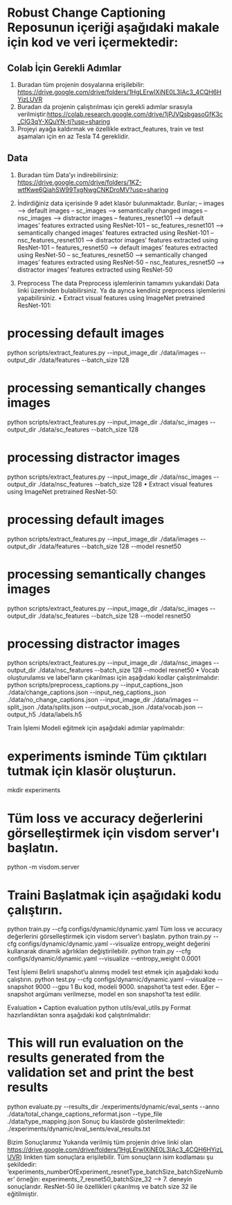 # Robust Change Captioning Reposunun içeriği aşağıdaki makale için kod ve veri içermektedir:

## Colab İçin Gerekli Adımlar
1. Buradan tüm projenin dosyalarına erişilebilir: https://drive.google.com/drive/folders/1HgLErwlXiNE0L3IAc3_4CQH6HYizLUVR
2. Buradan da projenin çalıştırılması için gerekli adımlar sırasıyla verilmiştir:https://colab.research.google.com/drive/1jPJVQsbgasoGfK3c_CIG3qY-XQuYN-tj?usp=sharing
3. Projeyi ayağa kaldırmak ve özellikle extract_features, train ve test aşamaları için en az Tesla T4 gereklidir.

## Data
1. Buradan tüm Data’yı indirebilirsiniz: https://drive.google.com/drive/folders/1KZ-wtfKwe6QiahSW99TxgNwgCNKDroMV?usp=sharing

2. İndirdiğiniz data içerisinde 9 adet klasör bulunmaktadır. Bunlar;
– images –> default images
– sc_images –> semantically changed images
– nsc_images –> distractor images
– features_resnet101 –> default images’ features extracted using ResNet-101
– sc_features_resnet101 –> semantically changed images’ features extracted using ResNet-101
– nsc_features_resnet101 –> distractor images’ features extracted using ResNet-101
– features_resnet50 –> default images’ features extracted using ResNet-50
– sc_features_resnet50 –> semantically changed images’ features extracted using ResNet-50
– nsc_features_resnet50 –> distractor images’ features extracted using ResNet-50

3. Preprocess The data
Preprocess işlemlerinin tamamını yukarıdaki Data linki üzerinden bulabilirsiniz. Ya da ayrıca kendiniz preprocess işlemlerini yapabilirsiniz.
• Extract visual features using ImageNet pretrained ResNet-101:
# processing default images
python scripts/extract_features.py --input_image_dir ./data/images --output_dir ./data/features --batch_size 128

# processing semantically changes images
python scripts/extract_features.py --input_image_dir ./data/sc_images --output_dir ./data/sc_features --batch_size 128

# processing distractor images
python scripts/extract_features.py --input_image_dir ./data/nsc_images --output_dir ./data/nsc_features --batch_size 128
• Extract visual features using ImageNet pretrained ResNet-50:
# processing default images
python scripts/extract_features.py --input_image_dir ./data/images --output_dir ./data/features --batch_size 128 --model resnet50

# processing semantically changes images
python scripts/extract_features.py --input_image_dir ./data/sc_images --output_dir ./data/sc_features --batch_size 128 --model resnet50

# processing distractor images
python scripts/extract_features.py --input_image_dir ./data/nsc_images --output_dir ./data/nsc_features --batch_size 128 --model resnet50
• Vocab oluşturulamsı ve label’ların çıkarılması için aşağıdaki kodlar çalıştırılmalıdır:
python scripts/preprocess_captions.py --input_captions_json ./data/change_captions.json --input_neg_captions_json ./data/no_change_captions.json --input_image_dir ./data/images --split_json ./data/splits.json --output_vocab_json ./data/vocab.json --output_h5 ./data/labels.h5

Train İşlemi
Modeli eğitmek için aşağıdaki adımlar yapılmalıdır:
# experiments isminde Tüm çıktıları tutmak için klasör oluşturun.
mkdir experiments

# Tüm loss ve accuracy değerlerini görselleştirmek için visdom server'ı başlatın.
python -m visdom.server

# Traini Başlatmak için aşağıdaki kodu çalıştırın.
python train.py --cfg configs/dynamic/dynamic.yaml 
Tüm loss ve accuracy değerlerini görselleştirmek için visdom server’ı başlatın.
python train.py --cfg configs/dynamic/dynamic.yaml --visualize
entropy_weight değerini kullanarak dinamik ağırlıkları değiştirilebilir.
python train.py --cfg configs/dynamic/dynamic.yaml --visualize --entropy_weight 0.0001

Test İşlemi
Belirli snapshot’u alınmış modeli test etmek için aşağıdaki kodu çalıştırın.
python test.py --cfg configs/dynamic/dynamic.yaml --visualize --snapshot 9000 --gpu 1
Bu kod, modeli 9000. snapshot’ta test eder. Eğer –snapshot argümanı verilmezse, model en son snapshot’ta test edilir.

Evaluation
• Caption evaluation
python utils/eval_utils.py
Format hazırlandıktan sonra aşağıdaki kod çalıştırılmalıdır:
# This will run evaluation on the results generated from the validation set and print the best results
python evaluate.py --results_dir ./experiments/dynamic/eval_sents --anno ./data/total_change_captions_reformat.json --type_file ./data/type_mapping.json
Sonuç bu klasörde gösterilmektedir: ./experiments/dynamic/eval_sents/eval_results.txt

Bizim Sonuçlarımız
Yukarıda verilmiş tüm projenin drive linki olan https://drive.google.com/drive/folders/1HgLErwlXiNE0L3IAc3_4CQH6HYizLUVR) linkten tüm sonuçlara erişilebilir. Tüm sonuçların isim kodlaması şu şekildedir: ‘experiments_numberOfExperiment_resnetType_batchSize_batchSizeNumber’ örneğin: experiments_7_resnet50_batchSize_32 –> 7. deneyin sonuçlarıdır. ResNet-50 ile özellikleri çıkarılmış ve batch size 32 ile eğitilmiştir.
